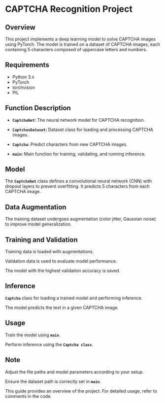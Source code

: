 # CAPTCHA Recognition Project

## Overview

This project implements a deep learning model to solve CAPTCHA images using PyTorch. The model is trained on a dataset of CAPTCHA images, each containing 5 characters composed of uppercase letters and numbers.

## Requirements

- Python 3.x
- PyTorch
- torchvision
- PIL

## Function Description

- **`CaptchaNet`:** The neural network model for CAPTCHA recognition.

- **`CaptchasDataset`:** Dataset class for loading and processing CAPTCHA images.

- **`Captcha`:** Predict characters from new CAPTCHA images.

- **`main`:** Main function for training, validating, and running inference.

## Model

The **`CaptchaNet`** class defines a convolutional neural network (CNN) with dropout layers to prevent overfitting. It predicts 5 characters from each CAPTCHA image.

## Data Augmentation

The training dataset undergoes augmentation (color jitter, Gaussian noise) to improve model generalization.

  
## Training and Validation

Training data is loaded with augmentations.

Validation data is used to evaluate model performance.

The model with the highest validation accuracy is saved.

## Inference

**`Captcha`** class for loading a trained model and performing inference.

The model predicts the text in a given CAPTCHA image.

## Usage

Train the model using **`main`**.

Perform inference using the **`Captcha class`**.

## Note

Adjust the file paths and model parameters according to your setup.

Ensure the dataset path is correctly set in **`main`**.

This guide provides an overview of the project. For detailed usage, refer to comments in the code.
